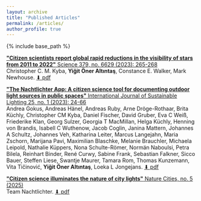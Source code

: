 ```yaml
---
layout: archive
title: "Published Articles"
permalink: /articles/
author_profile: true
---
```



{% include base_path %}

[**"Citizen scientists report global rapid reductions in the visibility of stars from 2011 to 2022"** Science 379, no. 6629 (2023): 265-268](https://doi.org/10.1126/science.abq7781) <br/>
Christopher C. M. Kyba, **Yiğit Öner Altıntaş**, Constance E. Walker, Mark  Newhouse. [⬇︎ pdf](../files/science.abq7781.pdf)<br/>

[**"The Nachtlichter App: A citizen science tool for documenting outdoor light sources in public spaces"** International Journal of Sustainable Lighting 25, no. 1 (2023): 24-66](https://doi.org/10.26607/ijsl.v25i1.133) <br/>
Andrea Gokus, Andreas Hänel, Andreas Ruby, Arne Dröge-Rothaar, Brita Küchly, Christopher CM Kyba, Daniel Fischer, David Gruber, Eva C Weiß, Friederike Klan, Georg Sulzer, Georgia T MacMillan, Helga Küchly, Henning von Brandis, Isabell C Wuthenow, Jacob Coglin, Janina Mattern, Johannes A Schultz, Johannes Veh, Katharina Leiter, Marcus Langejahn, Maria Zschorn, Marijana Pavi, Maximilian Blaschke, Melanie Brauchler, Michaela Leipold, Nathalie Küppers, Nona Schulte-Römer, Normän Naboulsi, Petra Bilela, Reinhart Binder, René Curwy, Sabine Frank, Sebastian Falkner, Sicco Bauer, Steffen Liese, Swantje Maurer, Tamara Rom, Thomas Kunzemann, Vita Tičinović, **Yiğit Öner Altıntaş**, Loeka L Jongejans. [⬇︎ pdf](../files/ijsl.v25i1.133.pdf)<br/>

[**"Citizen science illuminates the nature of city lights"** Nature Cities, no. 5 (2025)](https://doi.org/10.1038/s44284-025-00239-5) <br/>
Team Nachtlichter. [⬇︎ pdf](../files/s44284-025-00239-5.pdf)<br/>


